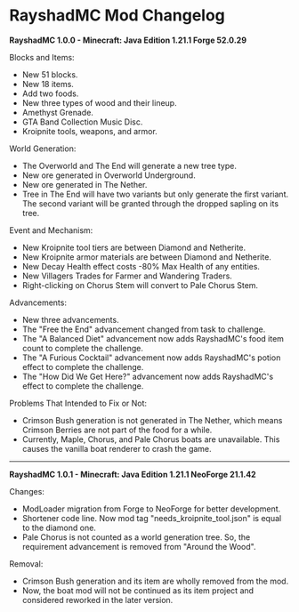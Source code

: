 
RayshadMC Mod Changelog
=======

**RayshadMC 1.0.0 - Minecraft: Java Edition 1.21.1 Forge 52.0.29**

Blocks and Items:
- New 51 blocks.
- New 18 items.
- Add two foods.
- New three types of wood and their lineup.
- Amethyst Grenade.
- GTA Band Collection Music Disc.
- Kroipnite tools, weapons, and armor.

World Generation:
- The Overworld and The End will generate a new tree type.
- New ore generated in Overworld Underground.
- New ore generated in The Nether.
- Tree in The End will have two variants but only generate the first variant. The second variant will be granted through the dropped sapling on its tree.

Event and Mechanism:
- New Kroipnite tool tiers are between Diamond and Netherite.
- New Kroipnite armor materials are between Diamond and Netherite.
- New Decay Health effect costs -80% Max Health of any entities.
- New Villagers Trades for Farmer and Wandering Traders.
- Right-clicking on Chorus Stem will convert to Pale Chorus Stem.

Advancements:
- New three advancements.
- The "Free the End" advancement changed from task to challenge.
- The "A Balanced Diet" advancement now adds RayshadMC's food item count to complete the challenge.
- The "A Furious Cocktail" advancement now adds RayshadMC's potion effect to complete the challenge.
- The "How Did We Get Here?" advancement now adds RayshadMC's effect to complete the challenge.

Problems That Intended to Fix or Not:
- Crimson Bush generation is not generated in The Nether, which means Crimson Berries are not part of the food for a while.
- Currently, Maple, Chorus, and Pale Chorus boats are unavailable. This causes the vanilla boat renderer to crash the game.
---
**RayshadMC 1.0.1 - Minecraft: Java Edition 1.21.1 NeoForge 21.1.42**

Changes:
- ModLoader migration from Forge to NeoForge for better development.
- Shortener code line. Now mod tag "needs_kroipnite_tool.json" is equal to the diamond one.
- Pale Chorus is not counted as a world generation tree. So, the requirement advancement is removed from "Around the Wood".

Removal:
- Crimson Bush generation and its item are wholly removed from the mod.
- Now, the boat mod will not be continued as its item project and considered reworked in the later version.